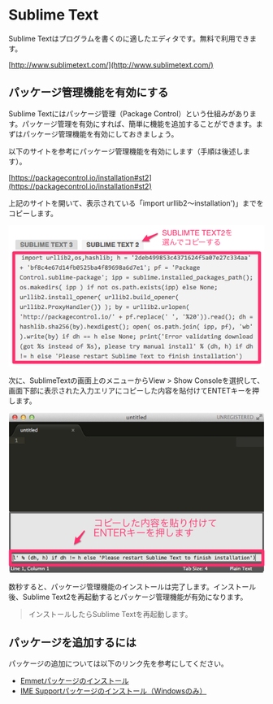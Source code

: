 

# Sublime Text

Sublime Textはプログラムを書くのに適したエディタです。無料で利用できます。

[http://www.sublimetext.com/](http://www.sublimetext.com/)


## パッケージ管理機能を有効にする

Sublime Textにはパッケージ管理（Package Control）という仕組みがあります。パッケージ管理を有効にすれば、簡単に機能を追加することができます。まずはパッケージ管理機能を有効にしておきましょう。

以下のサイトを参考にパッケージ管理機能を有効にします（手順は後述します）。

[https://packagecontrol.io/installation#st2](https://packagecontrol.io/installation#st2)


上記のサイトを開いて、表示されている「import urllib2〜installation')」までをコピーします。

![](./img/image0101.png)

次に、SublimeTextの画面上のメニューからView > Show Consoleを選択して、画面下部に表示された入力エリアにコピーした内容を貼付けてENTETキーを押します。

![](./img/image0102.png)

数秒すると、パッケージ管理機能のインストールは完了します。インストール後、Sublime Text2を再起動するとパッケージ管理機能が有効になります。

> インストールしたらSublime Textを再起動します。

## パッケージを追加するには

パッケージの追加については以下のリンク先を参考にしてください。

+ [Emmetパッケージのインストール](https://github.com/murayama333/pg_docs/blob/master/editor/02sublime_emmet.md)
+ [IME Supportパッケージのインストール（Windowsのみ）](https://github.com/murayama333/pg_docs/blob/master/editor/03sublime_ime.md)

